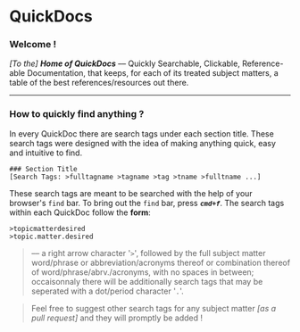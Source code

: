 

QuickDocs
===

### Welcome !

*[To the]* ***Home of QuickDocs*** –– Quickly Searchable, Clickable,
Reference-able Documentation, that keeps, for each of its treated subject
matters, a table of the best references/resources out there.

----------------------------------------------------------------------------------
### How to quickly find anything ?

In every QuickDoc there are search tags under each section title. These search tags
were designed with the idea of making anything quick, easy and intuitive to find.

```
### Section Title
[Search Tags: >fulltagname >tagname >tag >tname >fulltname ...]
```

These search tags are meant to be searched with the help of your browser's `find`
bar. To bring out the `find` bar, press ***`cmd+f`***. The search tags within each
QuickDoc follow the **form**:

```
>topicmatterdesired
>topic.matter.desired
```

> –– a right arrow character '`>`', followed by the full subject matter word/phrase
> or abbreviation/acronyms thereof or combination thereof of word/phrase/abrv./acronyms,
> with no spaces in between; occaisonnaly there will be additionally search tags that may
> be seperated with a dot/period character '`.`'.

> Feel free to suggest other search tags for any subject matter *[as a pull request]* and they will promptly be added !
